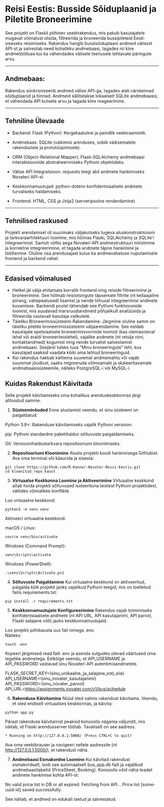 # Reisi Eestis: Busside Sõiduplaanid ja Piletite Broneerimine

See projekt on Flaskil põhinev veebirakendus, mis pakub kasutajatele mugavat võimalust otsida, filtreerida ja broneerida bussipileteid Eesti-siseseks reisimiseks. Rakendus hangib bussisõiduplaani andmed välisest API-st ja salvestab need kohalikku andmebaasi, tagades nii kiire andmetöötluse kui ka vähendades välisele teenusele tehtavate päringute arvu.

---
## Andmebaas:
Rakendus sünkroniseerib andmed välise API-ga, tagades alati värskeimad sõiduplaanid ja hinnad. Andmeid säilitatakse lokaalselt SQLite andmebaasis, et vähendada API kutsete arvu ja tagada kiire reageerimine.

---
## Tehniline Ülevaade
+ Backend: Flask (Python): Kergekaaluline ja paindlik veebiraamistik.

+ Andmebaas: SQLite (vaikimisi arenduses, sobib väiksematele rakendustele ja prototüüpimisele).

+ ORM (Object-Relational Mapper): Flask-SQLAlchemy andmebaasi interaktsioonide abstraheerimiseks Pythoni objektideks.

+ Välise API Integratsioon: requests teegi abil andmete hankimiseks Novateri API-st.

+ Keskkonnamuutujad: python-dotenv konfidentsiaalsete andmete turvaliseks haldamiseks.

+ Frontend: HTML, CSS ja Jinja2 (serveripoolne renderdamine)

---
## Tehnilised raskused

Projekti arendamisel oli suurimaks väljakutseks tugeva aluskonstruktsiooni ja tarkvaraarhitektuuri loomine, mis hõlmas Flaski, SQLAlchemy ja SQLite'i integreerimist. Samuti võttis aega Novateri API andmestruktuuri mõistmine ja korrektne integreerimine, et tagada andmete täpne hankimine ja töötlemine. Oluline osa arendusajast kulus ka andmevahetuse nuputamisele frontend ja backend vahel.

---

## Edasised võimalused

+ Hetkel jäi välja ehitamata korralik frontend ning reiside filtreerimine ja broneerimine. See hõlmab reisiotsingute täpsemate filtrite (nt kellaajaline piirang, vahepeatused) lisamist ja nende tõhusat integreerimist andmete kuvamisse. Backendi poolel tähendab see Pythoni funktsioonide loomist, mis suudavad marsruudiandmeid põhjalikult analüüsida ja filtreerida vastavalt kasutaja valikutele.
+ Täieliku Broneerimissüsteemi Rakendamine: Järgmine oluline samm on täieliku piletite broneerimissüsteemi väljaarendamine. See eeldab kasutajale spetsiaalsete broneerimisvormide loomist (kas olemasoleval lehel või eraldi broneerimislehel), vajalike andmete (nt reisija nimi, kontaktandmed) kogumist ning nende turvalist salvestamist andmebaasi. Seejärel tuleks luua "Minu broneeringute" leht, kus kasutajad saaksid vaadata kõiki oma tehtud broneeringuid.
+ Kui rakendus hakkab käitlema suuremat andmemahtu või vajab suuremat jõudlust, saaks migreeruda võimsamale ja skaleeritavamale andmebaasisüsteemile, näiteks PostgreSQL-i või MySQL-i. 

## Kuidas Rakendust Käivitada
Selle projekti käivitamiseks oma kohalikus arenduskeskkonnas järgi alltoodud samme.

1.  **Süsteeminõuded**
Enne alustamist veendu, et sinu süsteemi on paigaldatud:

Python 3.8+: Rakenduse käivitamiseks vajalik Pythoni versioon.

pip: Pythoni standardne paketihaldur sõltuvuste paigaldamiseks.

Git: Versioonihaldustarkvara repositooriumi kloonimiseks.

2. **Repositooriumi Kloonimine**
Alusta projekti koodi hankimisega GitHubist. Ava oma terminal või käsurida ja sisesta:

```
git clone https://github.com/R-Kanne/-Novater-Reisi-Eestis.git
cd kloonitud_repo_kaust
```
3. **Virtuaalse Keskkonna Loomine ja Aktiveerimine**
Virtuaalne keskkond aitab hoida projekti sõltuvused isoleerituna teistest Pythoni projektidest, vältides võimalikke konflikte.

Loo virtuaalne keskkond:
```
python3 -m venv venv
```
Aktiveeri virtuaalne keskkond:

macOS / Linux:
```
source venv/bin/activate
```
Windows (Command Prompt):
```
venv\Scripts\activate
```
Windows (PowerShell):
```
.\venv\Scripts\Activate.ps1
```
4. **Sõltuvuste Paigaldamine**
Kui virtuaalne keskkond on aktiveeritud, paigalda kõik projekti jaoks vajalikud Pythoni teegid, mis on loetletud failis requirements.txt:
```
pip install -r requirements.txt
```
5. **Keskkonnamuutujate Konfigureerimine**
Rakendus vajab toimimiseks konfidentsiaalsete andmete (nt API URL, API kasutajanimi, API parool, Flaski salajane võti) jaoks keskkonnamuutujaid.

Loo projekti põhikausta uus fail nimega .env.  
Näiteks:
```
touch .env
```
Kopeeri järgmised read faili .env ja asenda sulgudes olevad väärtused oma tegelike andmetega. Eelkõige veendu, et API_USERNAME ja API_PASSWORD vastavad sinu Novateri API autentimisandmetele.

FLASK_SECRET_KEY=(sinu_unikaalne_ja_salajane_voti_siia)  
API_USERNAME=(sinu_novater_kasutajanimi)  
API_PASSWORD=(sinu_novater_parool)  
API_URL=https://assignments.novater.com/v1/bus/schedule

6. **Rakenduse Käivitamine**
Nüüd oled valmis rakendust käivitama. Veendu, et oled endiselt virtuaalses keskkonnas, ja käivita:
```
python app.py
```
Pärast rakenduse käivitamist peaksid konsoolis nägema väljundit, mis näitab, et Flaski arendusserver töötab. Tavaliselt on see aadress:
```
* Running on http://127.0.0.1:5000/ (Press CTRL+C to quit)
```
Ava oma veebibrauser ja navigeeri sellele aadressile (nt http://127.0.0.1:5000/), et rakendust näha.

7. **Andmebaasi Esmakordne Loomine**
Kui käivitad rakendust esmakordselt, loob see automaatselt bus_app.db faili ja vajalikud andmebaasitabelid (PriceSheet, Booking). Konsoolis võid näha teadet andmete hankimise kohta API-st:

No valid price list in DB or all expired. Fetching from API...
Price list [some-uuid-id] saved successfully.

See näitab, et andmed on edukalt laetud ja salvestatud.


